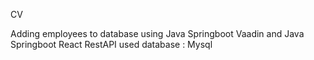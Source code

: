 CV

Adding employees to database using Java Springboot Vaadin and Java Springboot React RestAPI
used database : Mysql
